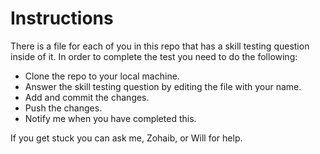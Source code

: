 # Instructions

There is a file for each of you in this repo that has a skill testing question inside of it. In order to complete the test you need to do the following:
* Clone the repo to your local machine.
* Answer the skill testing question by editing the file with your name.
* Add and commit the changes.
* Push the changes.
* Notify me when you have completed this.

If you get stuck you can ask me, Zohaib, or Will for help.
